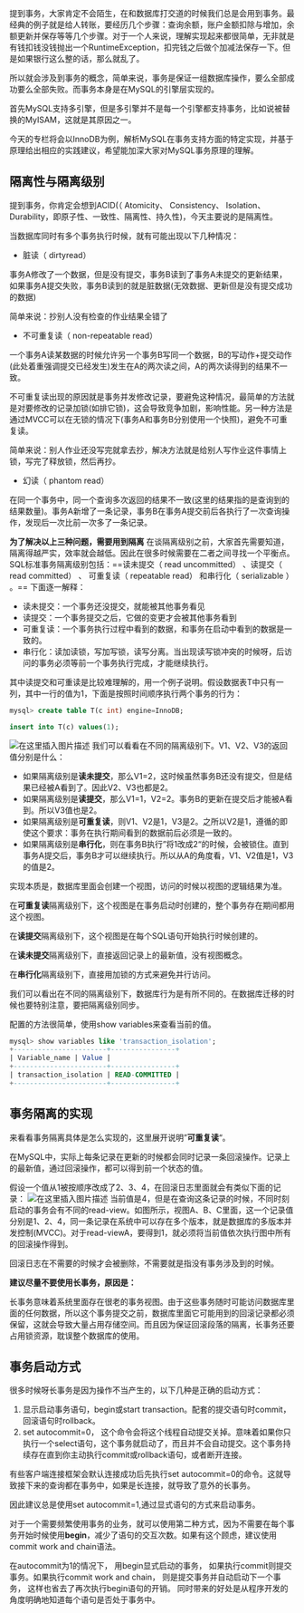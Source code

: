 ﻿提到事务，大家肯定不会陌生，在和数据库打交道的时候我们总是会用到事务。最经典的例子就是给人转账，要经历几个步骤：查询余额，账户金额扣除与增加，余额更新并保存等等几个步骤。对于一个人来说，理解实现起来都很简单，无非就是有钱扣钱没钱抛出一个RuntimeException，扣完钱之后做个加减法保存一下。但是如果银行这么整的话，那么就乱了。

所以就会涉及到事务的概念，简单来说，事务是保证一组数据库操作，要么全部成功要么全部失败。而事务本身是在MySQL的引擎层实现的。

首先MySQL支持多引擎，但是多引擎并不是每一个引擎都支持事务，比如说被替换的MyISAM，这就是其原因之一。

今天的专栏将会以InnoDB为例，解析MySQL在事务支持方面的特定实现，并基于原理给出相应的实践建议，希望能加深大家对MySQL事务原理的理解。
## 隔离性与隔离级别
提到事务，你肯定会想到ACID(（ Atomicity、 Consistency、 Isolation、 Durability，即原子性、一致性、隔离性、持久性)，今天主要说的是隔离性。

当数据库同时有多个事务执行时候，就有可能出现以下几种情况：

 - 脏读（ dirtyread） 

事务A修改了一个数据，但是没有提交，事务B读到了事务A未提交的更新结果，如果事务A提交失败，事务B读到的就是脏数据(无效数据、更新但是没有提交成功的数据)

简单来说：抄别人没有检查的作业结果全错了
 - 不可重复读（ non-repeatable read） 

一个事务A读某数据的时候允许另一个事务B写同一个数据，B的写动作+提交动作(此处着重强调提交已经发生)发生在A的两次读之间，A的两次读得到的结果不一致。

不可重复读出现的原因就是事务并发修改记录，要避免这种情况，最简单的方法就是对要修改的记录加锁(如排它锁)，这会导致竞争加剧，影响性能。另一种方法是通过MVCC可以在无锁的情况下(事务A和事务B分别使用一个快照)，避免不可重复读。

简单来说：别人作业还没写完就拿去抄，解决方法就是给别人写作业这件事情上锁，写完了释放锁，然后再抄。
 - 幻读（ phantom read）

在同一个事务中，同一个查询多次返回的结果不一致(这里的结果指的是查询到的结果数量)。事务A新增了一条记录，事务B在事务A提交前后各执行了一次查询操作，发现后一次比前一次多了一条记录。

**为了解决以上三种问题，需要用到隔离**
在谈隔离级别之前，大家首先需要知道，隔离得越严实，效率就会越低。因此在很多时候需要在二者之间寻找一个平衡点。SQL标准事务隔离级别包括：==读未提交（ read uncommitted） 、读提交（ read committed） 、 可重复读（ repeatable read） 和串行化（ serializable ） 。== 下面逐一解释：

 - 读未提交：一个事务还没提交，就能被其他事务看见
 - 读提交：一个事务提交之后，它做的变更才会被其他事务看到
 - 可重复读：一个事务执行过程中看到的数据，和事务在启动中看到的数据是一致的。
 - 串行化：读加读锁，写加写锁，读写分离。当出现读写锁冲突的时候呀，后访问的事务必须等前一个事务执行完成，才能继续执行。

其中读提交和可重读是比较难理解的，用一个例子说明。假设数据表T中只有一列，其中一行的值为1，下面是按照时间顺序执行两个事务的行为：

```sql
mysql> create table T(c int) engine=InnoDB;

insert into T(c) values(1);
```
![在这里插入图片描述](https://img-blog.csdnimg.cn/20190728210458178.png?x-oss-process=image/watermark,type_ZmFuZ3poZW5naGVpdGk,shadow_10,text_aHR0cHM6Ly9ibG9nLmNzZG4ubmV0L3dlaXhpbl80NDI0MDM3MA==,size_16,color_FFFFFF,t_70)
我们可以看看在不同的隔离级别下。V1、V2、V3的返回值分别是什么：

 - 如果隔离级别是**读未提交**，那么V1=2，这时候虽然事务B还没有提交，但是结果已经被A看到了。因此V2、V3也都是2。
 - 如果隔离级别是**读提交**，那么V1=1，V2=2。事务B的更新在提交后才能被A看到。所以V3值也是2。
 - 如果隔离级别是**可重复读**，则V1、V2是1，V3是2。之所以V2是1，遵循的即使这个要求：事务在执行期间看到的数据前后必须是一致的。
 - 如果隔离级别是**串行化**，则在事务B执行”将1改成2“的时候，会被锁住。直到事务A提交后，事务B才可以继续执行。所以从A的角度看，V1、V2值是1，V3的值是2。

实现本质是，数据库里面会创建一个视图，访问的时候以视图的逻辑结果为准。

在**可重复读**隔离级别下，这个视图是在事务启动时创建的，整个事务存在期间都用这个视图。

在**读提交**隔离级别下，这个视图是在每个SQL语句开始执行时候创建的。

在**读未提交**隔离级别下，直接返回记录上的最新值，没有视图概念。

在**串行化**隔离级别下，直接用加锁的方式来避免并行访问。

我们可以看出在不同的隔离级别下，数据库行为是有所不同的。在数据库迁移的时候也要特别注意，要把隔离级别同步。

配置的方法很简单，使用show variables来查看当前的值。

```sql
mysql> show variables like 'transaction_isolation';
+-----------------------+----------------+
| Variable_name | Value |
+-----------------------+----------------+
| transaction_isolation | READ-COMMITTED |
+-----------------------+----------------+
```
## 事务隔离的实现
来看看事务隔离具体是怎么实现的，这里展开说明”**可重复读**“。

在MySQL中，实际上每条记录在更新的时候都会同时记录一条回滚操作。记录上的最新值，通过回滚操作，都可以得到前一个状态的值。

假设一个值从1被按顺序改成了2、3、4，在回滚日志里面就会有类似下面的记录：
![在这里插入图片描述](https://img-blog.csdnimg.cn/20190728212217240.png?x-oss-process=image/watermark,type_ZmFuZ3poZW5naGVpdGk,shadow_10,text_aHR0cHM6Ly9ibG9nLmNzZG4ubmV0L3dlaXhpbl80NDI0MDM3MA==,size_16,color_FFFFFF,t_70)
当前值是4，但是在查询这条记录的时候，不同时刻启动的事务会有不同的read-view。如图所示，视图A、B、C里面，这一个记录值分别是1、2、4，同一条记录在系统中可以存在多个版本，就是数据库的多版本并发控制(MVCC)。对于read-viewA，要得到1，就必须将当前值依次执行图中所有的回滚操作得到。

回滚日志在不需要的时候才会被删除，不需要就是指没有事务涉及到的时候。

**建议尽量不要使用长事务，原因是：**

长事务意味着系统里面存在很老的事务视图。由于这些事务随时可能访问数据库里面的任何数据，所以这个事务提交之前，数据库里面它可能用到的回滚记录都必须保留，这就会导致大量占用存储空间。而且因为保证回滚段落的隔离，长事务还要占用锁资源，耽误整个数据库的使用。

## 事务启动方式
很多时候呀长事务是因为操作不当产生的，以下几种是正确的启动方式：

 1. 显示启动事务语句，begin或start transaction。配套的提交语句时commit，回滚语句时rollback。
 2. set autocommit=0， 这个命令会将这个线程自动提交关掉。意味着如果你只执行一个select语句，这个事务就启动了，而且并不会自动提交。这个事务持续存在直到你主动执行commit或rollback语句，或者断开连接。

有些客户端连接框架会默认连接成功后先执行set  autocommit=0的命令。这就导致接下来的查询都在事务中，如果是长连接，就导致了意外的长事务。

因此建议总是使用set autocommit=1,通过显式语句的方式来启动事务。

对于一个需要频繁使用事务的业务，就可以使用第二种方式，因为不需要在每个事务开始时候使用**begin**，减少了语句的交互次数。如果有这个顾虑，建议使用commit work and chain语法。

在autocommit为1的情况下， 用begin显式启动的事务， 如果执行commit则提交事务。如果执行commit work and chain， 则是提交事务并自动启动下一个事务， 这样也省去了再次执行begin语句的开销。 同时带来的好处是从程序开发的角度明确地知道每个语句是否处于事务中。
